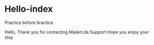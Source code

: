 # Hello-index
Practice before bractice


Hello,
Thank you for contacting MailerLite Support
Hope you enjoy your stay
